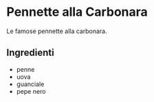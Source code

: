 # Pennette alla Carbonara

Le famose pennette alla carbonara.

## Ingredienti

* penne
* uova
* guanciale
* pepe nero
